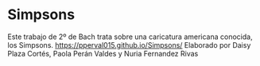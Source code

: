 # Simpsons
Este trabajo de 2º de Bach trata sobre una caricatura americana conocida, los Simpsons.
https://pperval015.github.io/Simpsons/
Elaborado por Daisy Plaza Cortés, Paola Perán Valdes y Nuria Fernandez Rivas
